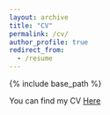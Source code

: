 ```yaml
---
layout: archive
title: "CV"
permalink: /cv/
author_profile: true
redirect_from:
  - /resume
---
```


{% include base_path %}


You can find my CV [Here](https://www.dropbox.com/scl/fi/p2jfxo2svvcslrrtq6riw/CV_AldaMarchese.pdf?rlkey=yhq97keunsaap5gp57kyyw2d2&dl=0)
